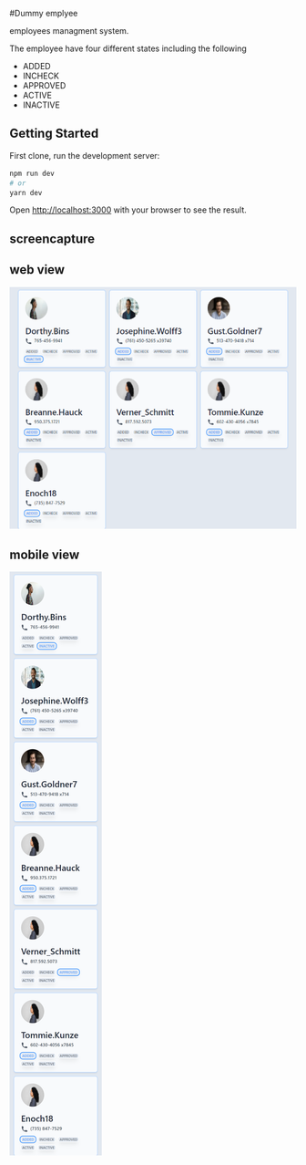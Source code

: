 #Dummy emplyee

employees managment system.

The employee have four different states including the following

- ADDED
- INCHECK
- APPROVED
- ACTIVE
- INACTIVE

## Getting Started

First clone, run the development server:

```bash
npm run dev
# or
yarn dev
```

Open [http://localhost:3000](http://localhost:3000) with your browser to see the result.

## screencapture

## web view

![screencapture](https://github.com/mahmoudabdelaziz1993/dummy_employee_ts_next/blob/main/public/screenshoots/screencapture-localhost-3000-2021-12-17-00_06_41.png?raw=true)

## mobile view

![screencapture](https://github.com/mahmoudabdelaziz1993/dummy_employee_ts_next/blob/main/public/screenshoots/screencapture-localhost-3000-2021-12-17-00_05_09.png?raw=true)
